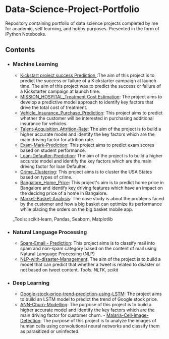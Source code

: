 # Data-Science-Project-Portfolio

Repository containing portfolio of data science projects completed by me for academic, self learning, and hobby purposes. Presented in the form of iPython Notebooks.


## Contents

- ### Machine Learning

	- [Kickstart project success Prediction ](https://github.com/jitusharma7/Kickstart_project_Prediction):The aim of this project is to predict the success or failure of a Kickstarter campaign at launch time. The aim of this project was to predict the success or failure of a Kickstarter campaign at launch time. 
	- [MISSION_HOSPITAL_Treatment Cost Estimation](https://github.com/jitusharma7/MISSION-HOSPITAL-CASE-STUDY-ANALYSIS): The project aims to develop a predictive model approach to identify key factors that drive the total cost of treatment.
	- [Vehicle_Insurance_Purchase_Prediction](https://github.com/jitusharma7/Vehicle-Insurance_Purchase_Prediction): This project aims to predict whether the customer will be interested in purchasing additional insurance for vehicles.
	- [Talent-Acquisition_Attrition-Rate](https://github.com/jitusharma7/Talent-Acquisition_Attrition-Rate): The aim of the project is to build a higher accurate model and identify the key factors which are the main driving factor for attrition rate.
	- [Exam-Mark-Prediction](https://github.com/jitusharma7/Exam-Mark-Prediction): This project aims to predict exam scores based on student performance.
	- [Loan-Defaulter-Prediction](https://github.com/jitusharma7/Loan-Defaulter-Prediction):  The aim of the project is to build a higher accurate model and identify the key factors which are the main driving factor for loan Defaulter.
	- [Crime_Clustering](https://github.com/jitusharma7/Crime_Clustering):  This project aims is to cluster the USA States based on types of crime.
	- [Bangalore_Home_Price](https://github.com/jitusharma7/Bangalore_Home_Price):  This project's aim is to predict home price in Bangalore and identify key driving features which have an impact on the decidng price of a home in Bangalore.
	- [Market-Basket-Analysis](https://github.com/jitusharma7/Market-Basket-Analysis):  The case study is about the problems faced by the customer and how a big basket can optimize its performance while placing the orders on the big basket mobile app.

	_Tools: scikit-learn, Pandas, Seaborn, Matplotlib

- ### Natural Language Processing

	- [Spam-Email - Prediction](https://github.com/jitusharma7/Spam-Email-_-NLP): This project aims is to classify mail into spam and non-spam category based on the content of mail using Natural Language Processing (NLP)
	- [NLP-with-disaster-Management](https://github.com/jitusharma7/NLP-with-disaster-Management): The aim of the project is to build a model that can predict that whether a tweet is related to disaster or not based on tweet content.
	_Tools: NLTK, scikit_

- ### Deep Learning
  
     - [Google-stock-price-trend-prediction-using-LSTM](https://github.com/jitusharma7/Google-stock-price-trend-prediction-using-LSTM): The project aims to build an LSTM model to predict the trend of Google stock price.
     - [ANN-Churn-Modelling](https://github.com/jitusharma7/ANN-Churn-Modelling-): The purpose of this project is to build a higher accurate model and identify the key factors which are the main driving factor for customer churn.
      - [Malaria-Cell-Image-Detection](https://github.com/jitusharma7/Malaria-Cell-Image-Detection): The purpose of this project is to analyze the images of human cells using convolutional neural networks and classify them as parasitized or uninfected.
